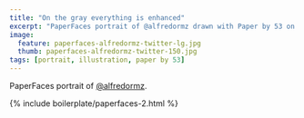 ```yaml
---
title: "On the gray everything is enhanced"
excerpt: "PaperFaces portrait of @alfredormz drawn with Paper by 53 on an iPad."
image: 
  feature: paperfaces-alfredormz-twitter-lg.jpg
  thumb: paperfaces-alfredormz-twitter-150.jpg
tags: [portrait, illustration, paper by 53]
---
```


PaperFaces portrait of [@alfredormz](http://twitter.com/alfredormz).

{% include boilerplate/paperfaces-2.html %}